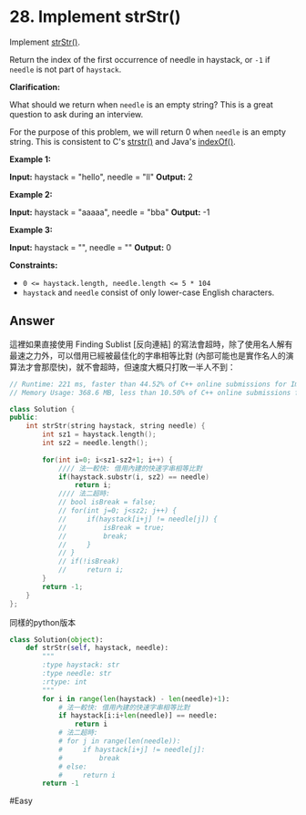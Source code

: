 # 28. Implement strStr()
Implement [strStr()](http://www.cplusplus.com/reference/cstring/strstr/).

Return the index of the first occurrence of needle in haystack, or `-1` if `needle` is not part of `haystack`.

**Clarification:**

What should we return when `needle` is an empty string? This is a great question to ask during an interview.

For the purpose of this problem, we will return 0 when `needle` is an empty string. This is consistent to C's [strstr()](http://www.cplusplus.com/reference/cstring/strstr/) and Java's [indexOf()](https://docs.oracle.com/javase/7/docs/api/java/lang/String.html#indexOf(java.lang.String)).

**Example 1:**

**Input:** haystack = "hello", needle = "ll"
**Output:** 2

**Example 2:**

**Input:** haystack = "aaaaa", needle = "bba"
**Output:** -1

**Example 3:**

**Input:** haystack = "", needle = ""
**Output:** 0

**Constraints:**

-   `0 <= haystack.length, needle.length <= 5 * 104`
-   `haystack` and `needle` consist of only lower-case English characters.

## Answer
這裡如果直接使用  Finding Sublist [反向連結] 的寫法會超時，除了使用名人解有最速之力外，可以借用已經被最佳化的字串相等比對 (內部可能也是實作名人的演算法才會那麼快)，就不會超時，但速度大概只打敗一半人不到：
```cpp
// Runtime: 221 ms, faster than 44.52% of C++ online submissions for Implement strStr().
// Memory Usage: 368.6 MB, less than 10.50% of C++ online submissions for Implement strStr().

class Solution {
public:
    int strStr(string haystack, string needle) {
        int sz1 = haystack.length();
        int sz2 = needle.length();
        
        for(int i=0; i<sz1-sz2+1; i++) {
			//// 法一較快: 借用內建的快速字串相等比對
            if(haystack.substr(i, sz2) == needle)
                return i;
			//// 法二超時:
            // bool isBreak = false;
            // for(int j=0; j<sz2; j++) {
            //     if(haystack[i+j] != needle[j]) {
            //         isBreak = true;
            //         break;
            //     }
            // }
            // if(!isBreak)
            //     return i;
        }
        return -1;
    }
};
```

同樣的python版本
```py
class Solution(object):
    def strStr(self, haystack, needle):
        """
        :type haystack: str
        :type needle: str
        :rtype: int
        """
        for i in range(len(haystack) - len(needle)+1):
            # 法一較快: 借用內建的快速字串相等比對
            if haystack[i:i+len(needle)] == needle:
                return i
            # 法二超時:
            # for j in range(len(needle)):
            #     if haystack[i+j] != needle[j]:
            #         break
            # else:
            #     return i
        return -1
```

#Easy
